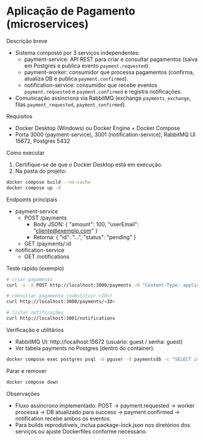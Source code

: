 # Aplicação de Pagamento (microservices)

Descrição breve
- Sistema composto por 3 serviços independentes:
  - payment-service: API REST para criar e consultar pagamentos (salva em Postgres e publica evento `payment.requested`).
  - payment-worker: consumidor que processa pagamentos (confirma, atualiza DB e publica `payment.confirmed`).
  - notification-service: consumidor que recebe eventos `payment.requested` e `payment.confirmed` e registra notificações.
- Comunicação assíncrona via RabbitMQ (exchange `payments_exchange`, filas `payment_requested`, `payment_confirmed`).

Requisitos
- Docker Desktop (Windows) ou Docker Engine + Docker Compose
- Porta 3000 (payment-service), 3001 (notification-service), RabbitMQ UI 15672, Postgres 5432

Como executar
1. Certifique-se de que o Docker Desktop está em execução.
2. Na pasta do projeto:
```bash
docker compose build --no-cache
docker compose up -d
```

Endpoints principais
- payment-service
  - POST /payments
    - Body JSON: { "amount": 100, "userEmail": "cliente@exemplo.com" }
    - Retorna: { "id": "...", "status": "pending" }
  - GET /payments/:id
- notification-service
  - GET /notifications

Teste rápido (exemplo)
```bash
# criar pagamento
curl -s -X POST http://localhost:3000/payments -H "Content-Type: application/json" -d '{"amount":100,"userEmail":"cliente@exemplo.com"}'

# consultar pagamento (substituir <ID>)
curl http://localhost:3000/payments/<ID>

# listar notificações
curl http://localhost:3001/notifications
```

Verificação e utilitários
- RabbitMQ UI: http://localhost:15672 (usuário: guest / senha: guest)
- Ver tabela payments no Postgres (dentro do container):
```bash
docker compose exec postgres psql -U pguser -d paymentsdb -c "SELECT id,user_email,amount,status,created_at,updated_at FROM payments ORDER BY created_at DESC LIMIT 10;"
```

Parar e remover
```bash
docker compose down
```

Observações
- Fluxo assíncrono implementado: POST -> payment.requested -> worker processa -> DB atualizado para success -> payment.confirmed -> notification recebe ambos os eventos.
- Para builds reprodutíveis, inclua package-lock.json nos diretórios dos serviços ou ajuste Dockerfiles conforme necessário.
